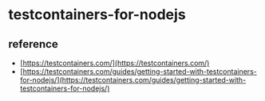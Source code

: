 # testcontainers-for-nodejs

## reference

- [https://testcontainers.com/](https://testcontainers.com/)
- [https://testcontainers.com/guides/getting-started-with-testcontainers-for-nodejs/](https://testcontainers.com/guides/getting-started-with-testcontainers-for-nodejs/)
